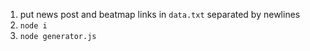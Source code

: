 1. put news post and beatmap links in `data.txt` separated by newlines
2. `node i`
3. `node generator.js`